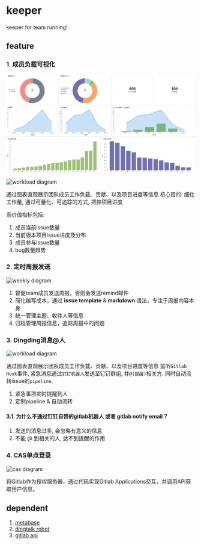 # keeper
keeper for team running!

## feature

### 1. 成员负载可视化

![workload 0](https://raw.githubusercontent.com/wangyuheng/keeper/master/.design/workload_0.png)

![workload diagram](http://www.plantuml.com/plantuml/proxy?src=https://raw.githubusercontent.com/wangyuheng/keeper/master/.plantuml/workload.puml)

通过图表直观展示团队成员工作负载、贡献、以及项目进度等信息
核心目的: 细化工作量, 通过可量化、可追踪的方式, 把控项目进度

高价值指标包括: 

1. 成员当前issue数量
2. 当前版本项目issue进度及分布
3. 成员参与issue数量
4. bug数量趋势

### 2. 定时周报发送

![weekly diagram](http://www.plantuml.com/plantuml/proxy?src=https://raw.githubusercontent.com/wangyuheng/keeper/master/.plantuml/weekly.puml)

1. 督促team成员发送周报，否则会发送remind邮件
2. 简化编写成本，通过 **issue template** & **markdown** 语法，专注于周报内容本身
3. 统一管理主题、收件人等信息
4. 归档管理周报信息，追踪周报中的问题

### 3. Dingding消息@人

![workload diagram](http://www.plantuml.com/plantuml/proxy?src=https://raw.githubusercontent.com/wangyuheng/keeper/master/.plantuml/alert.puml)

通过图表直观展示团队成员工作负载、贡献、以及项目进度等信息
监听`Gitlab Hook`事件, 紧急消息通过`钉钉机器人`发送至钉钉群组, 并`@(提醒)`相关方. 同时自动流转issue的`pipeline`.

1. 紧急事项实时提醒到人
2. 定制pipeline & 自动流转

#### 3.1. 为什么不通过钉钉自带的gitlab机器人 或者 gitlab notify email？

1. 发送的消息过多, 会忽略有意义的信息
2. 不能 @ 到相关的人, 达不到提醒的作用

### 4. CAS单点登录

![cas diagram](http://www.plantuml.com/plantuml/proxy?src=https://raw.githubusercontent.com/wangyuheng/keeper/master/.plantuml/cas.puml)

将Gitlab作为授权服务器，通过代码实现Gitlab Applications交互，并调用API获取用户信息。

## dependent

1. [metabase](https://github.com/metabase/metabase)
2. [dingtalk robot](https://ding-doc.dingtalk.com/doc#/serverapi2/qf2nxq)
3. [gitlab api](https://docs.gitlab.com/ee/api/issues.html)